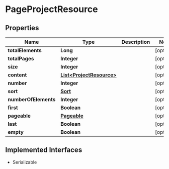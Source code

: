 

# PageProjectResource

## Properties

Name | Type | Description | Notes
------------ | ------------- | ------------- | -------------
**totalElements** | **Long** |  |  [optional]
**totalPages** | **Integer** |  |  [optional]
**size** | **Integer** |  |  [optional]
**content** | [**List&lt;ProjectResource&gt;**](ProjectResource.md) |  |  [optional]
**number** | **Integer** |  |  [optional]
**sort** | [**Sort**](Sort.md) |  |  [optional]
**numberOfElements** | **Integer** |  |  [optional]
**first** | **Boolean** |  |  [optional]
**pageable** | [**Pageable**](Pageable.md) |  |  [optional]
**last** | **Boolean** |  |  [optional]
**empty** | **Boolean** |  |  [optional]


## Implemented Interfaces

* Serializable


